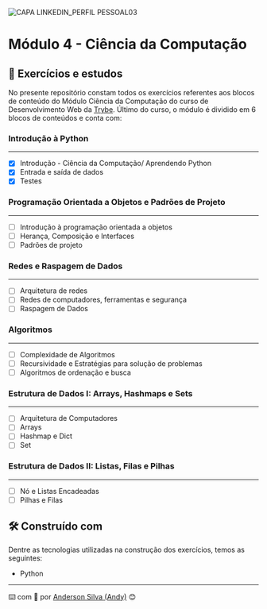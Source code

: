 ![CAPA LINKEDIN_PERFIL PESSOAL03](https://user-images.githubusercontent.com/52717632/126884524-53328b01-89f0-45f9-86a3-01516bead308.png)
# Módulo 4 - Ciência da Computação

## :rocket: Exercícios e estudos

No presente repositório constam todos os exercícios referentes aos blocos de conteúdo do Módulo Ciência da Computação do curso de Desenvolvimento Web da [Trybe](https://www.betrybe.com/). Último do curso, o módulo é dividido em 6 blocos de conteúdos e conta com:


### Introdução à Python
---

- [x] Introdução - Ciência da Computação/ Aprendendo Python
- [x] Entrada e saída de dados
- [x] Testes

### Programação Orientada a Objetos e Padrões de Projeto
---

- [ ] Introdução à programação orientada a objetos
- [ ] Herança, Composição e Interfaces
- [ ] Padrões de projeto

### Redes e Raspagem de Dados
---

- [ ] Arquitetura de redes
- [ ] Redes de computadores, ferramentas e segurança
- [ ] Raspagem de Dados

### Algoritmos
---

- [ ] Complexidade de Algoritmos
- [ ] Recursividade e Estratégias para solução de problemas
- [ ] Algoritmos de ordenação e busca

### Estrutura de Dados I: Arrays, Hashmaps e Sets
---

- [ ] Arquitetura de Computadores
- [ ] Arrays
- [ ] Hashmap e Dict
- [ ] Set

### Estrutura de Dados II: Listas, Filas e Pilhas
---

- [ ] Nó e Listas Encadeadas
- [ ] Pilhas e Filas

## :hammer_and_wrench: Construído com

Dentre as tecnologias utilizadas na construção dos exercícios, temos as seguintes:

* Python

---
:keyboard: com :purple_heart: por [Anderson Silva (Andy)](https://www.linkedin.com/in/andssilva/) 😊
